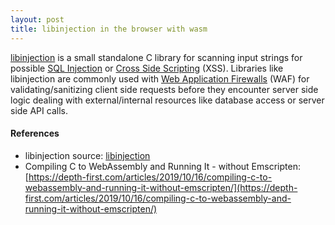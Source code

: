 ```yaml
---
layout: post
title: libinjection in the browser with wasm
---
```


[libinjection](https://github.com/libinjection/libinjection) is a small standalone C library for scanning input strings for possible [SQL Injection](https://en.wikipedia.org/wiki/SQL_injection) or [Cross Side Scripting](https://en.wikipedia.org/wiki/Cross-site_scripting) (XSS).  Libraries like libinjection are commonly used with [Web Application Firewalls](https://en.wikipedia.org/wiki/Web_application_firewall) (WAF) for validating/sanitizing client side requests before they encounter server side logic dealing with external/internal resources like database access or server side API calls.


#### References
- libinjection source: [libinjection](https://github.com/libinjection/libinjection)
- Compiling C to WebAssembly and Running It - without Emscripten: [https://depth-first.com/articles/2019/10/16/compiling-c-to-webassembly-and-running-it-without-emscripten/](https://depth-first.com/articles/2019/10/16/compiling-c-to-webassembly-and-running-it-without-emscripten/)
